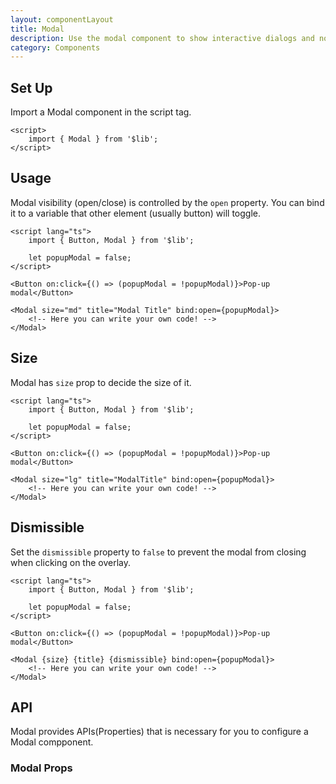 ```yaml
---
layout: componentLayout
title: Modal
description: Use the modal component to show interactive dialogs and notifications to your website users available in multiple sizes, colors, and styles.
category: Components
---
```


<script>
	import { Button, Modal } from '$lib';
	import PropertyTable from "../../../global-components/PropertyTable.svelte"
	import ModalTemplate from "../../../../stories/modal/examples/ModalTemplate.svelte"
	import * as Component from "../../../mdsvex/+layout.svelte"
	import modalProps from "./modal-props.ts"

</script>

## Set Up

Import a Modal component in the script tag.

```svelte
<script>
	import { Modal } from '$lib';
</script>
```

## Usage

Modal visibility (open/close) is controlled by the `open` property. You can bind it to a variable that other element (usually button) will toggle.

<ModalTemplate size="md" title="Modal Title" />

```svelte
<script lang="ts">
	import { Button, Modal } from '$lib';

	let popupModal = false;
</script>

<Button on:click={() => (popupModal = !popupModal)}>Pop-up modal</Button>

<Modal size="md" title="Modal Title" bind:open={popupModal}>
	<!-- Here you can write your own code! -->
</Modal>
```

## Size

Modal has `size` prop to decide the size of it.

<ModalTemplate size="lg" title="Modal Title" />

```svelte
<script lang="ts">
	import { Button, Modal } from '$lib';

	let popupModal = false;
</script>

<Button on:click={() => (popupModal = !popupModal)}>Pop-up modal</Button>

<Modal size="lg" title="ModalTitle" bind:open={popupModal}>
	<!-- Here you can write your own code! -->
</Modal>
```

## Dismissible

Set the `dismissible` property to `false` to prevent the modal from closing when clicking on the overlay.

<ModalTemplate size="md" title="Modal Title" dismissible={false} />

```svelte
<script lang="ts">
	import { Button, Modal } from '$lib';

	let popupModal = false;
</script>

<Button on:click={() => (popupModal = !popupModal)}>Pop-up modal</Button>

<Modal {size} {title} {dismissible} bind:open={popupModal}>
	<!-- Here you can write your own code! -->
</Modal>
```

## API

Modal provides APIs(Properties) that is necessary for you to configure a Modal compponent.

### Modal Props

<PropertyTable properties={modalProps} />
